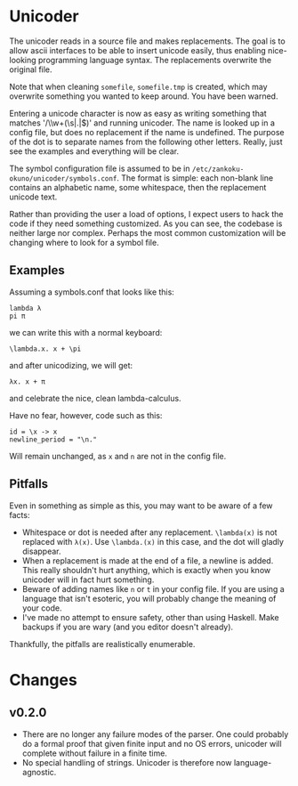 Unicoder
==========

The unicoder reads in a source file and makes replacements. The goal is to 
allow ascii interfaces to be able to insert unicode easily, thus enabling 
nice-looking programming language syntax. The replacements overwrite the 
original file.

Note that when cleaning `somefile`, `somefile.tmp` is created, which may 
overwrite something you wanted to keep around. You have been warned.

Entering a unicode character is now as easy as writing something that matches 
'/\\\w+(\s|\.|$)' and running unicoder. The name is looked up in a config file, 
but does no replacement if the name is undefined. The purpose of the dot is to 
separate names from the following other letters. Really, just see the examples 
and everything will be clear.

The symbol configuration file is assumed to be in 
`/etc/zankoku-okuno/unicoder/symbols.conf`. The format is simple: each 
non-blank line contains an alphabetic name, some whitespace, then the 
replacement unicode text.

Rather than providing the user a load of options, I expect users to hack the 
code if they need something customized. As you can see, the codebase is neither 
large nor complex. Perhaps the most common customization will be changing where 
to look for a symbol file.

Examples
--------

Assuming a symbols.conf that looks like this:

```
lambda λ
pi π
```

we can write this with a normal keyboard:

```
\lambda.x. x + \pi
```

and after unicodizing, we will get:

```
λx. x + π
```

and celebrate the nice, clean lambda-calculus.

Have no fear, however, code such as this:

```
id = \x -> x
newline_period = "\n."
```

Will remain unchanged, as `x` and `n` are not in the config file.

Pitfalls
--------

Even in something as simple as this, you may want to be aware of a few facts:

 * Whitespace or dot is needed after any replacement. `\lambda(x)` is not 
   replaced with `λ(x)`. Use `\lambda.(x)` in this case, and the dot will 
   gladly disappear.
 * When a replacement is made at the end of a file, a newline is added. This 
   really shouldn't hurt anything, which is exactly when you know unicoder will 
   in fact hurt something.
 * Beware of adding names like `n` or `t` in your config file. If you are using 
   a language that isn't esoteric, you will probably change the meaning of your 
   code.
 * I've made no attempt to ensure safety, other than using Haskell. Make 
   backups if you are wary (and you editor doesn't already).

Thankfully, the pitfalls are realistically enumerable.

Changes
=======

v0.2.0
------

 * There are no longer any failure modes of the parser. One could probably do a 
   formal proof that given finite input and no OS errors, unicoder will 
   complete without failure in a finite time.
 * No special handling of strings. Unicoder is therefore now language-agnostic.